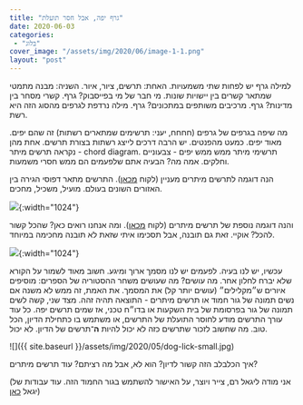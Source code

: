 ```yaml
---
title: "גרף יפה, אבל חסר תועלת"
date: 2020-06-03
categories: 
 - "בלוג"
cover_image: "/assets/img/2020/06/image-1-1.png"
layout: "post"
---
```


למילה גרף יש לפחות שתי משמעויות. האחת: תרשים, ציור, איור. השניה: מבנה מתמטי שמתאר קשרים בין יישויות שונות. מי חבר של מי בפייסבוק? גרף. קשרי מסחר בין מדינות? גרף. מרכיבים משותפים במתכונים? גרף. מילה נרדפת לגרפים מהסוג הזה היא רשת.

מה שיפה בגרפים של גרפים (חחחח, יעני: תרשימים שמתארים רשתות) זה שהם יפים. מאוד יפים. כמעט מהפנטים. יש הרבה דרכים לייצג רשתות בצורת תרשים. אחת מהן נקראה תרשים מיתר - chord diagram. תרשימי מיתר ממש ממש יפים - צבעוניים וחלקים. אמה מה? הבעיה אתם שלפעמים הם ממש חסרי משמעות.

הנה דוגמה לתרשים מיתרים מעניין (לקוח  [מכאן](https://www.data-to-viz.com/graph/chord.html)). התרשים מתאר דפוסי הגירה בין האזורים השונים בעולם. מועיל, משכיל, מחכים.

![](https://randomstratum.files.wordpress.com/2020/06/image.png){:width="1024"}

והנה דוגמה נוספת של תרשים מיתרים (לקוח [מכאן](https://fashiontomenandwomens.fashion.blog/2020/03/22/patent-portfolio-mapping-data-visualization/)). ומה אנחנו רואים כאן? שהכל קשור להכל? אוקיי. זאת גם תובנה, אבל תסכימו איתי שזאת לא תובנה מחכימה במיוחד.

![](https://randomstratum.files.wordpress.com/2020/06/image-1.png){:width="1024"}

עכשיו, יש לנו בעיה. לפעמים יש לנו מסמך ארוך ומיגע. חשוב מאוד לשמור על הקורא שלא יברח לחלון אחר. מה עושים? מה שעושים משחר ההסטוריה של הספרים: מוסיפים איורים ש״מקלילים״ (עושים יותר קל) את המסמך. את האמת, זה ממש לא משנה אם נשים תמונה של גור חמוד או תרשים מיתרים - התוצאה תהיה זהה. מצד שני, קשה לשים תמונה של גור בפרסומת של בית השקעות או בדו״ח טכני, אז שמים תרשים יפה. כל עוד עורך התרשים מודע לחוסר התועלת של התרשים, או משתמש בו כתחילת הדיון, הכל טוב. מה שחשוב לזכור שתרשים כזה לא יכול להיות **ה**־תרשים של הדיון. לא יכול.

![]({{ site.baseurl }}/assets/img/2020/05/dog-lick-small.jpg)

איך הכלבלב הזה קשור לדיון? הוא לא, אבל מה רציתם? עוד תרשים מיתרים?

(אני מודה ליגאל רם, צייר ויוצר, על האישור להשתמש בגור החמוד הזה. עוד עבודות של יגאל [כאן](https://igalram.com/))
